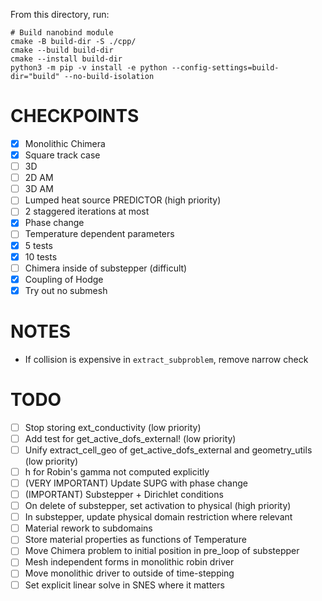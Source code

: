 From this directory, run:

```
# Build nanobind module
cmake -B build-dir -S ./cpp/
cmake --build build-dir
cmake --install build-dir
python3 -m pip -v install -e python --config-settings=build-dir="build" --no-build-isolation
```

CHECKPOINTS
===========

- [x] Monolithic Chimera
- [x] Square track case
- [ ] 3D
- [ ] 2D AM
- [ ] 3D AM
- [ ] Lumped heat source PREDICTOR (high priority)
- [ ] 2 staggered iterations at most
- [x] Phase change
- [ ] Temperature dependent parameters
- [x] 5 tests
- [x] 10 tests
- [ ] Chimera inside of substepper (difficult)
- [x] Coupling of Hodge
- [x] Try out no submesh

NOTES
=====

- If collision is expensive in `extract_subproblem`, remove narrow check


TODO
====

- [ ] Stop storing ext_conductivity (low priority)
- [ ] Add test for get_active_dofs_external! (low priority)
- [ ] Unify extract_cell_geo of get_active_dofs_external and geometry_utils (low priority)
- [ ] h for Robin's gamma not computed explicitly
- [ ] (VERY IMPORTANT) Update SUPG with phase change
- [ ] (IMPORTANT) Substepper + Dirichlet conditions
- [ ] On delete of substepper, set activation to physical (high priority)
- [ ] In substepper, update physical domain restriction where relevant
- [ ] Material rework to subdomains
- [ ] Store material properties as functions of Temperature
- [ ] Move Chimera problem to initial position in pre_loop of substepper
- [ ] Mesh independent forms in monolithic robin driver
- [ ] Move monolithic driver to outside of time-stepping
- [ ] Set explicit linear solve in SNES where it matters
